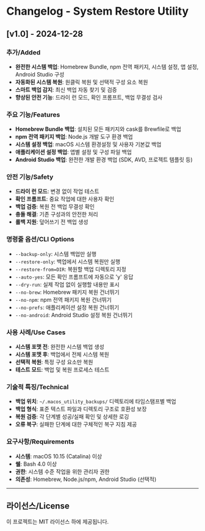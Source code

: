 # Changelog - System Restore Utility

## [v1.0] - 2024-12-28

### 추가/Added

- **완전한 시스템 백업**: Homebrew Bundle, npm 전역 패키지, 시스템 설정, 앱 설정, Android Studio 구성
- **자동화된 시스템 복원**: 원클릭 복원 및 선택적 구성 요소 복원
- **스마트 백업 감지**: 최신 백업 자동 찾기 및 검증
- **향상된 안전 기능**: 드라이 런 모드, 확인 프롬프트, 백업 무결성 검사

### 주요 기능/Features

- **Homebrew Bundle 백업**: 설치된 모든 패키지와 cask를 Brewfile로 백업
- **npm 전역 패키지 백업**: Node.js 개발 도구 환경 백업
- **시스템 설정 백업**: macOS 시스템 환경설정 및 사용자 기본값 백업
- **애플리케이션 설정 백업**: 앱별 설정 및 구성 파일 백업
- **Android Studio 백업**: 완전한 개발 환경 백업 (SDK, AVD, 프로젝트 템플릿 등)

### 안전 기능/Safety

- **드라이 런 모드**: 변경 없이 작업 테스트
- **확인 프롬프트**: 중요 작업에 대한 사용자 확인
- **백업 검증**: 복원 전 백업 무결성 확인
- **충돌 해결**: 기존 구성과의 안전한 처리
- **롤백 지원**: 덮어쓰기 전 백업 생성

### 명령줄 옵션/CLI Options

- `--backup-only`: 시스템 백업만 실행
- `--restore-only`: 백업에서 시스템 복원만 실행
- `--restore-from=DIR`: 복원할 백업 디렉토리 지정
- `--auto-yes`: 모든 확인 프롬프트에 자동으로 'y' 응답
- `--dry-run`: 실제 작업 없이 실행할 내용만 표시
- `--no-brew`: Homebrew 패키지 복원 건너뛰기
- `--no-npm`: npm 전역 패키지 복원 건너뛰기
- `--no-prefs`: 애플리케이션 설정 복원 건너뛰기
- `--no-android`: Android Studio 설정 복원 건너뛰기

### 사용 사례/Use Cases

- **시스템 포맷 전**: 완전한 시스템 백업 생성
- **시스템 포맷 후**: 백업에서 전체 시스템 복원
- **선택적 복원**: 특정 구성 요소만 복원
- **테스트 모드**: 백업 및 복원 프로세스 테스트

### 기술적 특징/Technical

- **백업 위치**: `~/.macos_utility_backups/` 디렉토리에 타임스탬프별 백업
- **백업 형식**: 표준 텍스트 파일과 디렉토리 구조로 호환성 보장
- **복원 검증**: 각 단계별 성공/실패 확인 및 상세한 로깅
- **오류 복구**: 실패한 단계에 대한 구체적인 복구 지침 제공

### 요구사항/Requirements

- **시스템**: macOS 10.15 (Catalina) 이상
- **쉘**: Bash 4.0 이상
- **권한**: 시스템 수준 작업을 위한 관리자 권한
- **의존성**: Homebrew, Node.js/npm, Android Studio (선택적)

---

## 라이선스/License

이 프로젝트는 MIT 라이선스 하에 제공됩니다.
